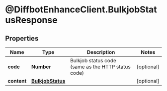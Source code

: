 # @DiffbotEnhanceClient.BulkjobStatusResponse

## Properties

Name | Type | Description | Notes
------------ | ------------- | ------------- | -------------
**code** | **Number** | Bulkjob status code (same as the HTTP status code) | [optional] 
**content** | [**BulkjobStatus**](BulkjobStatus.md) |  | [optional] 


